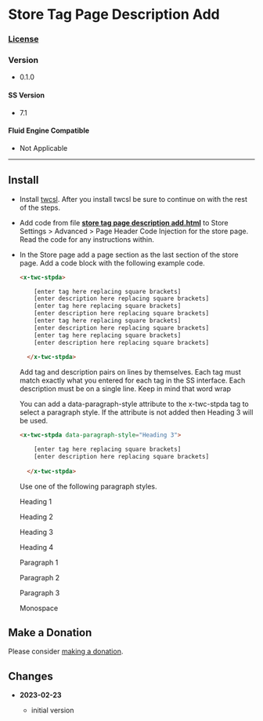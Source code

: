 # Store Tag Page Description Add

### [License][1]

### Version

  * 0.1.0

#### SS Version

  * 7.1

#### Fluid Engine Compatible

  * Not Applicable

---

## Install

* Install [twcsl][2]. After you install twcsl be sure to continue on with the
  rest of the steps.
  
* Add code from file **[store tag page description add.html][3]** to Store
  Settings > Advanced > Page Header Code Injection for the store page. Read the
  code for any instructions within.
  
* In the Store page add a page section as the last section of the store page.
  Add a code block with the following example code.
  
  ```html
  <x-twc-stpda>
  
      [enter tag here replacing square brackets]
      [enter description here replacing square brackets]
      [enter tag here replacing square brackets]
      [enter description here replacing square brackets]
      [enter tag here replacing square brackets]
      [enter description here replacing square brackets]
      [enter tag here replacing square brackets]
      [enter description here replacing square brackets]
      
    </x-twc-stpda>
  ```
  
  Add tag and description pairs on lines by themselves. Each tag must match
  exactly what you entered for each tag in the SS interface. Each description
  must be on a single line. Keep in mind that word wrap 
  
  You can add a data-paragraph-style attribute to the x-twc-stpda tag to select
  a paragraph style. If the attribute is not added then Heading 3 will be used.
  
  ```html
  <x-twc-stpda data-paragraph-style="Heading 3">
  
      [enter tag here replacing square brackets]
      [enter description here replacing square brackets]
      
    </x-twc-stpda>
  ```
  
  Use one of the following paragraph styles.
  
  Heading 1

  Heading 2

  Heading 3

  Heading 4

  Paragraph 1

  Paragraph 2

  Paragraph 3

  Monospace

## Make a Donation

Please consider [making a donation][4].

## Changes

<!-- * **2021-05-19**

  * added a choice of paragraph styles
  * user can set store url slug
  * bumped version to 0.2d0
  -->
* **2023-02-23**

  * initial version

[1]: https://github.com/tomsWebConsulting/twcsl/blob/main/LICENSE.txt#L1
[2]: https://github.com/tomsWebConsulting/twcsl#install-options
[3]: store%20tag%20page%20description%20add.html#L1
[4]: https://github.com/tomsWebConsulting/twcsl#make-a-donation

